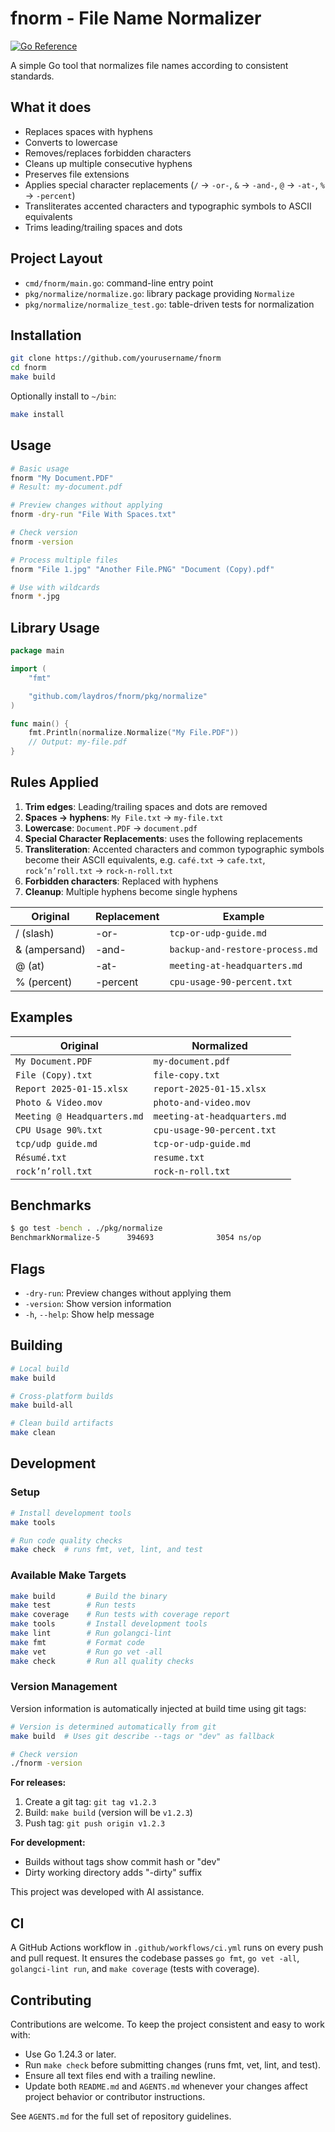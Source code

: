 # fnorm - File Name Normalizer
[![Go Reference](https://pkg.go.dev/badge/github.com/laydros/fnorm.svg)](https://pkg.go.dev/github.com/laydros/fnorm)

A simple Go tool that normalizes file names according to consistent standards.

## What it does

- Replaces spaces with hyphens
- Converts to lowercase
- Removes/replaces forbidden characters
- Cleans up multiple consecutive hyphens
- Preserves file extensions
- Applies special character replacements (`/` → `-or-`, `&` → `-and-`, `@` → `-at-`, `%` → `-percent`)
- Transliterates accented characters and typographic symbols to ASCII equivalents
- Trims leading/trailing spaces and dots

## Project Layout

- `cmd/fnorm/main.go`: command-line entry point
- `pkg/normalize/normalize.go`: library package providing `Normalize`
- `pkg/normalize/normalize_test.go`: table-driven tests for normalization

## Installation

```bash
git clone https://github.com/yourusername/fnorm
cd fnorm
make build
```

Optionally install to `~/bin`:

```bash
make install
```

## Usage

```bash
# Basic usage
fnorm "My Document.PDF"
# Result: my-document.pdf

# Preview changes without applying
fnorm -dry-run "File With Spaces.txt"

# Check version
fnorm -version

# Process multiple files
fnorm "File 1.jpg" "Another File.PNG" "Document (Copy).pdf"

# Use with wildcards
fnorm *.jpg
```

## Library Usage

```go
package main

import (
    "fmt"

    "github.com/laydros/fnorm/pkg/normalize"
)

func main() {
    fmt.Println(normalize.Normalize("My File.PDF"))
    // Output: my-file.pdf
}
```

## Rules Applied

1. **Trim edges**: Leading/trailing spaces and dots are removed
2. **Spaces → hyphens**: `My File.txt` → `my-file.txt`
3. **Lowercase**: `Document.PDF` → `document.pdf`
4. **Special Character Replacements**: uses the following replacements
5. **Transliteration**: Accented characters and common typographic symbols become their ASCII equivalents, e.g. `café.txt` → `cafe.txt`, `rock’n’roll.txt` → `rock-n-roll.txt`
6. **Forbidden characters**: Replaced with hyphens
7. **Cleanup**: Multiple hyphens become single hyphens

| Original | Replacement | Example |
|----------|-------------|---------|
| / (slash) | -or- | `tcp-or-udp-guide.md` |
| & (ampersand) | -and- | `backup-and-restore-process.md` |
| @ (at) | -at- | `meeting-at-headquarters.md` |
| % (percent) | -percent | `cpu-usage-90-percent.txt` |

## Examples

| Original | Normalized |
|----------|------------|
| `My Document.PDF` | `my-document.pdf` |
| `File (Copy).txt` | `file-copy.txt` |
| `Report 2025-01-15.xlsx` | `report-2025-01-15.xlsx` |
| `Photo & Video.mov` | `photo-and-video.mov` |
| `Meeting @ Headquarters.md` | `meeting-at-headquarters.md` |
| `CPU Usage 90%.txt` | `cpu-usage-90-percent.txt` |
| `tcp/udp guide.md` | `tcp-or-udp-guide.md` |
| `Résumé.txt` | `resume.txt` |
| `rock’n’roll.txt` | `rock-n-roll.txt` |

## Benchmarks

```bash
$ go test -bench . ./pkg/normalize
BenchmarkNormalize-5      394693              3054 ns/op
```

## Flags

- `-dry-run`: Preview changes without applying them
- `-version`: Show version information
- `-h`, `--help`: Show help message

## Building

```bash
# Local build
make build

# Cross-platform builds
make build-all

# Clean build artifacts
make clean
```

## Development

### Setup

```bash
# Install development tools
make tools

# Run code quality checks
make check  # runs fmt, vet, lint, and test
```

### Available Make Targets

```bash
make build       # Build the binary
make test        # Run tests
make coverage    # Run tests with coverage report
make tools       # Install development tools
make lint        # Run golangci-lint
make fmt         # Format code
make vet         # Run go vet -all
make check       # Run all quality checks
```

### Version Management

Version information is automatically injected at build time using git tags:

```bash
# Version is determined automatically from git
make build  # Uses git describe --tags or "dev" as fallback

# Check version
./fnorm -version
```

**For releases:**

1. Create a git tag: `git tag v1.2.3`
2. Build: `make build` (version will be `v1.2.3`)
3. Push tag: `git push origin v1.2.3`

**For development:**

- Builds without tags show commit hash or "dev"
- Dirty working directory adds "-dirty" suffix

This project was developed with AI assistance.

## CI

A GitHub Actions workflow in `.github/workflows/ci.yml` runs on every push and pull request. It ensures the codebase passes `go fmt`, `go vet -all`, `golangci-lint run`, and `make coverage` (tests with coverage).

## Contributing

Contributions are welcome. To keep the project consistent and easy to work with:

- Use Go 1.24.3 or later.
- Run `make check` before submitting changes (runs fmt, vet, lint, and test).
- Ensure all text files end with a trailing newline.
- Update both `README.md` and `AGENTS.md` whenever your changes affect project behavior or contributor instructions.

See `AGENTS.md` for the full set of repository guidelines.
